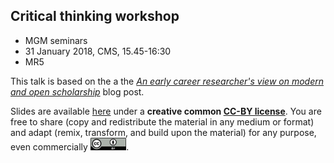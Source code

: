 ##  Critical thinking workshop

- MGM seminars
- 31 January 2018, CMS, 15.45-16:30
- MR5


This talk is based on the a
the
[*An early career researcher's view on modern and open scholarship*](https://lgatto.github.io/EPFL-open-science/) blog
post.

Slides are available [here](http://bit.ly/20180131openecr) under a **creative
common
[CC-BY license](http://creativecommons.org/licenses/by/4.0/)**. You
are free to share (copy and redistribute the material in any medium or
format) and adapt (remix, transform, and build upon the material) for
any purpose, even commercially <img height="20px" alt="CC-BY"
src="./img/cc1.jpg" />.

